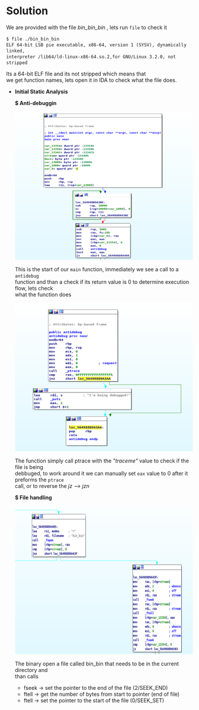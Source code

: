 # Solution

We are provided with the file *bin_bin_bin* , lets
run `file` to check it 

```
$ file ./bin_bin_bin
ELF 64-bit LSB pie executable, x86-64, version 1 (SYSV), dynamically linked,  
interpreter /lib64/ld-linux-x86-64.so.2,for GNU/Linux 3.2.0, not stripped
```
Its a 64-bit ELF file and its not stripped which means that  
we get function names, lets open it in IDA to check  what the file does.
&nbsp;
&nbsp;


* __Initial Static Analysis__  

  __$ Anti-debuggin__
   
   <img src="./screenshots/main_1.png" width="560" height=400>

    This is the start of our `main` function, immediately we see a call to a  `antidebug`  
    function and than a check if its return value is 0 to determine execution flow, lets check  
    what the function does

   <img src="./screenshots/anti_debug.png" width="560" height=400>
  
   The function simply call ptrace with the _"traceme"_ value to check if the file is being  
   debbuged, to work around it we can manually set `eax` value to 0 after it preforms the `ptrace`  
   call, or to reverse the _jz_ --> _jzn_  
   
    __$ File handling__  
   
   <img src="./screenshots/file_handle.png" width="700" height=400>  
     
   The binary open a file called bin_bin that needs to be in the current directory and  
   than calls
   *  fseek -> set the pointer to the end of the file (2/SEEK_END)
   *  ftell -> get the number of bytes from start to pointer (end of file)
   *  ftell -> set the pointer to the start of the file (0/SEEK_SET)










